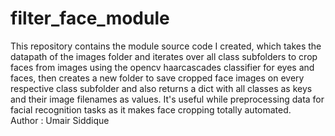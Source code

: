 # filter_face_module
This repository contains the module source code I created, which takes the datapath of the images folder and iterates over all class subfolders to crop faces from images using the opencv haarcascades classifier for eyes and faces, then creates a new folder to save cropped face images on every respective class subfolder and also returns a dict with all classes as keys and their image filenames as values. It's useful while preprocessing data for facial recognition tasks as it makes face cropping totally automated.
<br>
Author : Umair Siddique
